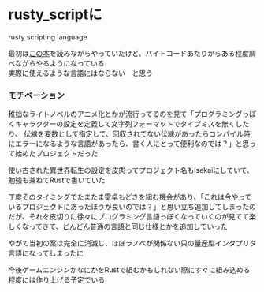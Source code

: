 # rusty_scriptに
rusty scripting language

最初は[この本](http://craftinginterpreters.com/)を読みながらやっていたけど、バイトコードあたりからある程度調べながらやるようになっている  
実際に使えるような言語にはならない　と思う

### モチベーション
稚拙なライトノベルのアニメ化とかが流行ってるのを見て「プログラミングっぽくキャラクターの設定を定義して文字列フォーマットでタイプミスを無くしたり、
伏線を変数として指定して、回収されてない伏線があったらコンパイル時にエラーになるような言語があったら、書く人にとって便利なのでは？」と思って始めたプロジェクトだった

使い古された異世界転生の設定を皮肉ってプロジェクト名もIsekaiにしていて、勉強も兼ねてRustで書いていた

丁度そのタイミングでたまたま電卓もどきを組む機会があり、「これは今やっているプロジェクトにあったほうが良いのでは？」と思い立ち追加してしまったのだが、それを皮切りに徐々にプログラミング言語っぽくなっていくのが見てて楽しくなってきて、どんどん普通の言語と同じ仕様とかを追加していった

やがて当初の案は完全に消滅し、ほぼラノベが関係ない只の量産型インタプリタ言語になってしまったに

今後ゲームエンジンかなにかをRustで組むかもしれない際にすぐに組み込める程度には作り上げる予定でいる
